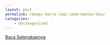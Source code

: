 ```yaml
---
layout: post
permalink: /mimpi-kerja-lagi-sama-mantan-bos/
categories:
    - Uncategorized
---
```


[Baca Selengkapnya](/05)